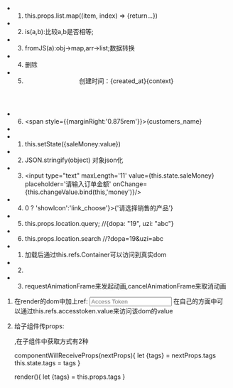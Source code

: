 






 * 1.	this.props.list.map((item, index) => {return...})
 * 2.	is(a,b):比较a,b是否相等; 
 * 3.	fromJS(a):obj->map,arr->list;数据转换
 * 4.	<span onClick={this.deleleOrder}>删除</span>
 * 5.	<header>创建时间：{created_at}{context}</header>
 * 6.	<span style={{marginRight:'0.875rem'}}>{customers_name}</span>
 * 
 * 1.	this.setState({saleMoney:value})
 * 2.	JSON.stringify(object) 对象json化
 * 3.	<input type="text" maxLength='11' value={this.state.saleMoney} placeholder='请输入订单金额' onChange={this.changeValue.bind(this,'money')}/>
 * 4.	<Link to={'/chooseProducts'} className={products.length > 0 ? 'showIcon':'link_choose'}>{'请选择销售的产品'}</Link>
 * 5.	this.props.location.query;  //{dopa: "19", uzi: "abc"}
 * 6.	this.props.location.search	//?dopa=19&uzi=abc

 * 1.	<div ref='Container'></div> 加载后通过this.refs.Container可以访问到真实dom
 * 2.	<div className={`chooseItem_left ${this.state.chooseState == true ? 'choosed':''}`} 字符串模板
 * 3.	requestAnimationFrame来发起动画,cancelAnimationFrame来取消动画
 
 

1.	在render的dom中加上ref:
	<input ref='accesstoken' type='text' placeholder="Access Token" />
	在自己的方面中可以通过this.refs.accesstoken.value来访问该dom的value

2.	给子组件传props:
	<div tags={object}></div>,在子组件中获取方式有2种
	
	componentWillReceiveProps(nextProps){
		let {tags} = nextProps.tags
		this.state.tags = tags
 	}
	
	render(){
		let {tags} = this.props.tags
	}























